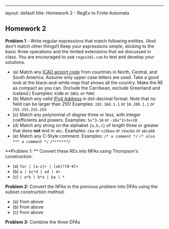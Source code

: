 ---
layout: default
title: Homework 2 - RegEx to Finite Automata

## Homework 2

**Problem 1** - Write regular expressions that match following entities.  (And don't match other things!)  Keep your expressions simple, sticking to the basic three operations and the limited extensions that we discussed in class.  You are encouraged to use `regex101.com` to test and develop your solutions.

- (a) Match any [ICAO airport code](https://en.wikipedia.org/wiki/ICAO_airport_code    
) from countries in North, Central, and South America.  Assume only upper case letters are used.  Take a good look at the black-and-white map that shows all the country.  Make the RE as compact as you can.  (Include the Carribean, exclude Greenland and Iceland.)
  Examples: `KSBN` or `SBGL` or `PANC`
- (b) Match any valid [IPv4 Address](https://en.wikipedia.org/wiki/Internet_Protocol_version_4) in dot-decimal format.  Note that no field can be larger than 255!
  Examples: `192.168.1.1` or `10.200.1.1` or `255.255.255.255`
- (c) Match any polynomial of degree three or less, with integer coefficients and powers.
  Examples: `5x^3-10` or `-10x^2+3x+20`
- (d) Match any string on the alphabet `{a,b,c}` of length three or greater that does **not** end in `abc`.
  Examples: `cba` or `ccbbaa` or `cbacba` or `abcabb`
- (e) Match any C-Style comment.
  Examples: `/* a comment */` `/* also *** a comment */` `/*******/`

**Problem 1: ** Convert these REs into NFAs using Thompson's construction:

- (a) `for | [a-z]+ | [xb]?[0-9]+`
- (b) `a ( bc*d | ed ) d+`
- (c) `( a*b | b*a | ba ) *`

**Problem 2:** Convert the NFAs in the previous problem into DFAs using the subset construction method.

- (a) from above
- (b) from above
- (c) from above

**Problem 3:** Combine the three DFAs


